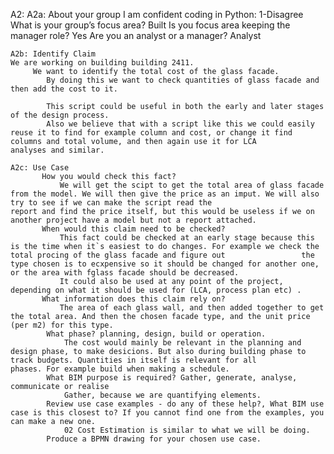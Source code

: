 A2:
    A2a: About your group
    I am confident coding in Python: 
            1-Disagree
        What is your group’s focus area? 
            Built
        Is you focus area keeping the manager role? 
            Yes
        Are you an analyst or a manager?
            Analyst

    A2b: Identify Claim 
    We are working on building building 2411. 
         We want to identify the total cost of the glass facade. 
            By doing this we want to check quantities of glass facade and then add the cost to it. 

            This script could be useful in both the early and later stages of the design process. 
            Also we believe that with a script like this we could easily reuse it to find for example column and cost, or change it find columns and total volume, and then again use it for LCA                analyses and similar. 

    A2c: Use Case
           How you would check this fact?
               We will get the scipt to get the total area of glass facade from the model. We will then give the price as an imput. We will also try to see if we can make the script read the                     report and find the price itself, but this would be useless if we on another project have a model but not a report attached. 
           When would this claim need to be checked?
               This fact could be checked at an early stage because this is the time when it`s easiest to do changes. For example we check the total procing of the glass facade and figure out                 the type chosen is to ecxpensive so it should be changed for another one, or the area with fglass facade should be decreased. 
               It could also be used at any point of the project, depending on what it should be used for (LCA, process plan etc) . 
           What information does this claim rely on?
               The area of each glass wall, and then added together to get the total area. And then the chosen facade type, and the unit price (per m2) for this type. 
            What phase? planning, design, build or operation.
                The cost would mainly be relevant in the planning and design phase, to make desicions. But also during building phase to track budgets. Quantities in itself is relevant for all                 phases. For example build when making a schedule. 
            What BIM purpose is required? Gather, generate, analyse, communicate or realise
                Gather, because we are quantifying elements. 
            Review use case examples - do any of these help?, What BIM use case is this closest to? If you cannot find one from the examples, you can make a new one.
                02 Cost Estimation is similar to what we will be doing. 
            Produce a BPMN drawing for your chosen use case.
            
                

